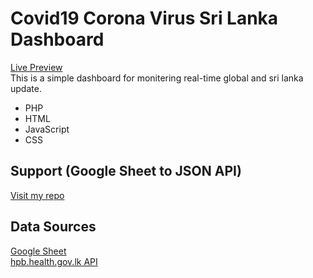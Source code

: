 # Covid19 Corona Virus Sri Lanka Dashboard
[Live Preview](https://covid19.chamaralabs.com) <br />
This is a simple dashboard for monitering real-time global and sri lanka update.
  - PHP
  - HTML
  - JavaScript
  - CSS
  
## Support (Google Sheet to JSON API)
[Visit my repo](https://github.com/chamara96/googlesheet2JSON)

## Data Sources
[Google Sheet](https://docs.google.com/spreadsheets/u/0/d/1zIgPU0ZlYkiKaavYAUcHKgEP95jdaMaf9ljJgRqtog4/htmlview)
<br />
[hpb.health.gov.lk API](https://hpb.health.gov.lk/en/api-documentation)
